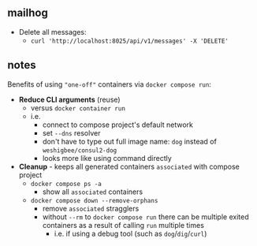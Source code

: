 ## mailhog

- Delete all messages: 
  - `curl 'http://localhost:8025/api/v1/messages' -X 'DELETE'`

## notes

Benefits of using `"one-off"` containers via `docker compose run`:

- **Reduce CLI arguments** (reuse)
  - versus `docker container run`
  - i.e.
    - connect to compose project's default network
    - set `--dns` resolver
    - don't have to type out full image name: `dog` instead of `weshigbee/consul2-dog`
    - looks more like using command directly
- **Cleanup** - keeps all generated containers `associated` with compose project
  - `docker compose ps -a`
    - show all `associated` containers
  - `docker compose down --remove-orphans`
    - remove `associated` stragglers
    - without `--rm` to `docker compose run` there can be multiple exited containers as a result of calling `run` multiple times
      - i.e. if using a debug tool (such as `dog`/`dig`/`curl`)
